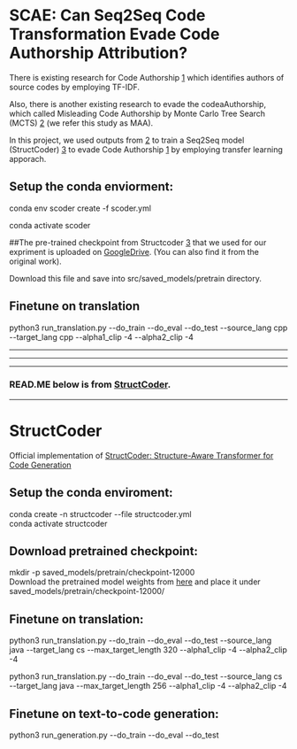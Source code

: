 # SCAE: Can Seq2Seq Code Transformation Evade Code Authorship Attribution?

There is existing research for Code Authorship [1](https://dl.acm.org/doi/abs/10.1145/3243734.3243738) which identifies authors of source codes by employing TF-IDF.

Also, there is another existing research to evade the codeaAuthorship, which called Misleading Code Authorship by Monte Carlo Tree Search (MCTS) [2](https://www.usenix.org/conference/usenixsecurity19/presentation/quiring) (we refer this study as MAA).

In this project, we used outputs from [2](https://www.usenix.org/conference/usenixsecurity19/presentation/quiring) to train a Seq2Seq model (StructCoder) [3](https://arxiv.org/abs/2206.05239) to evade Code Authorship [1](https://dl.acm.org/doi/abs/10.1145/3243734.3243738) by employing transfer learning apporach.

## Setup the conda enviorment:
conda env scoder create -f scoder.yml

conda activate scoder

##The pre-trained checkpoint from Structcoder [3](https://arxiv.org/abs/2206.05239) that we used for our expriment is uploaded on [GoogleDrive](https://drive.google.com/file/d/1V98OciKJKftjR1ifm7elB1f3DO1UU7sp/view?usp=sharing). (You can also find it from the original work).


Download this file and save into src/saved_models/pretrain directory.

## Finetune on translation
python3 run_translation.py --do_train --do_eval --do_test --source_lang cpp --target_lang cpp --alpha1_clip -4 --alpha2_clip -4



------------------------------------------------------------------------------------------------------------------------------------
------------------------------------------------------------------------------------------------------------------------------------
------------------------------------------------------------------------------------------------------------------------------------

### READ.ME below is from [StructCoder](https://github.com/reddy-lab-code-research/StructCoder).
------------------------------------------------------------------------------------------------------------------------------------
# StructCoder
Official implementation of [StructCoder: Structure-Aware Transformer for Code Generation](https://arxiv.org/abs/2206.05239)

## Setup the conda enviroment:
conda create -n structcoder --file structcoder.yml <br>
conda activate structcoder

## Download pretrained checkpoint:
mkdir -p saved_models/pretrain/checkpoint-12000 <br>
Download the pretrained model weights from [here](https://drive.google.com/drive/folders/1cyvtmZjaLc1OwlnU0_N_GwC_eAs5snf9?usp=sharing) and place it under saved_models/pretrain/checkpoint-12000/

## Finetune on translation:
python3 run_translation.py --do_train --do_eval --do_test --source_lang java --target_lang cs --max_target_length 320 --alpha1_clip -4 --alpha2_clip -4

python3 run_translation.py --do_train --do_eval --do_test --source_lang cs --target_lang java --max_target_length 256 --alpha1_clip -4 --alpha2_clip -4

## Finetune on text-to-code generation:
python3 run_generation.py --do_train --do_eval --do_test
